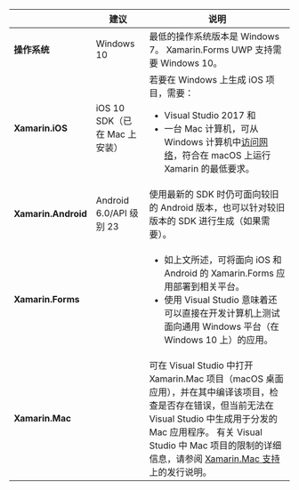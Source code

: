 ||建议|说明|
|---|---|---|
|**操作系统**|Windows 10|最低的操作系统版本是 Windows 7。 Xamarin.Forms UWP 支持需要 Windows 10。
|**Xamarin.iOS**|iOS 10 SDK（已在 Mac 上安装）|若要在 Windows 上生成 iOS 项目，需要：<ul><li>Visual Studio 2017 和</li><li>一台 Mac 计算机，可从 Windows 计算机中<a href="~/ios/get-started/installation/windows/connecting-to-mac/index.md">访问网络</a>，符合在 macOS 上运行 Xamarin 的最低要求。</li></ul>|
|**Xamarin.Android**|Android 6.0/API 级别 23|使用最新的 SDK 时仍可面向较旧的 Android 版本，也可以针对较旧版本的 SDK 进行生成（如果需要）。|
|**Xamarin.Forms**||<ul><li>如上文所述，可将面向 iOS 和 Android 的 Xamarin.Forms 应用部署到相关平台。</li><li>使用 Visual Studio 意味着还可以直接在开发计算机上测试面向通用 Windows 平台（在 Windows 10 上）的应用。</li></ul>|
|**Xamarin.Mac**||可在 Visual Studio 中打开 Xamarin.Mac 项目（macOS 桌面应用），并在其中编译该项目，检查是否存在错误，但当前无法在 Visual Studio 中生成用于分发的 Mac 应用程序。 有关 Visual Studio 中 Mac 项目的限制的详细信息，请参阅 <a href="https://developer.xamarin.com/releases/vs/xamarin.vs_4/xamarin.vs_4.2/#Xamarin.Mac_minimum_support.">Xamarin.Mac 支持</a>上的发行说明。|
